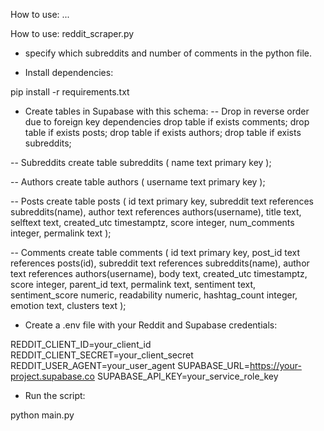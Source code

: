 How to use:
...

How to use:
reddit_scraper.py

- specify which subreddits and number of comments in the python file.

- Install dependencies:

pip install -r requirements.txt

- Create tables in Supabase with this schema:
  -- Drop in reverse order due to foreign key dependencies
  drop table if exists comments;
  drop table if exists posts;
  drop table if exists authors;
  drop table if exists subreddits;

-- Subreddits
create table subreddits (
name text primary key
);

-- Authors
create table authors (
username text primary key
);

-- Posts
create table posts (
id text primary key,
subreddit text references subreddits(name),
author text references authors(username),
title text,
selftext text,
created_utc timestamptz,
score integer,
num_comments integer,
permalink text
);

-- Comments
create table comments (
id text primary key,
post_id text references posts(id),
subreddit text references subreddits(name),
author text references authors(username),
body text,
created_utc timestamptz,
score integer,
parent_id text,
permalink text,
sentiment text,
sentiment_score numeric,
readability numeric,
hashtag_count integer,
emotion text,
clusters text
);

- Create a .env file with your Reddit and Supabase credentials:

REDDIT_CLIENT_ID=your_client_id
REDDIT_CLIENT_SECRET=your_client_secret
REDDIT_USER_AGENT=your_user_agent
SUPABASE_URL=https://your-project.supabase.co
SUPABASE_API_KEY=your_service_role_key

- Run the script:

python main.py
